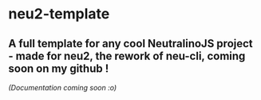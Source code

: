 # neu2-template
## A full template for any cool NeutralinoJS project - made for neu2, the rework of neu-cli, coming soon on my github !

*(Documentation coming soon :o)*